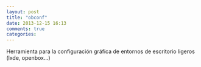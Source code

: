 ```yaml
---
layout: post
title: "obconf"
date: 2013-12-15 16:13
comments: true
categories: 
---
```

Herramienta para la configuración gráfica de entornos de escritorio ligeros (lxde, openbox...)

